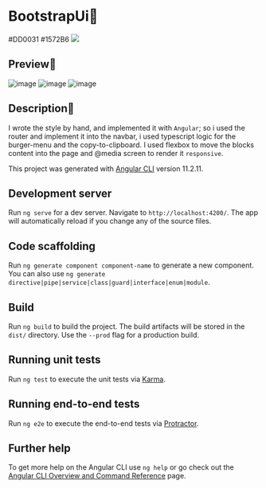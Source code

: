 # BootstrapUi🌌
#DD0031 #1572B6
![](https://img.shields.io/badge/luca-informational?style=flat&logo=#DD0031&logoColor=white&color=2bbc8a)

## Preview📌
![image](https://user-images.githubusercontent.com/45575898/129449641-a4b60e47-7e50-4912-bcde-331fddd8dc65.png)
![image](https://user-images.githubusercontent.com/45575898/129449673-ce25132e-eb4a-472d-9970-9aaa78e7c2fc.png)
![image](https://user-images.githubusercontent.com/45575898/129449690-656a1f9e-a0ca-414f-9568-59129f16869f.png)

## Description📌
I wrote the style by hand, and implemented it with `Angular`; so i used the router and implement it into the navbar, i used typescript logic for the burger-menu and the copy-to-clipboard.
I used flexbox to move the blocks content into the page and @media screen to render it `responsive`.

This project was generated with [Angular CLI](https://github.com/angular/angular-cli) version 11.2.11.

## Development server

Run `ng serve` for a dev server. Navigate to `http://localhost:4200/`. The app will automatically reload if you change any of the source files.

## Code scaffolding

Run `ng generate component component-name` to generate a new component. You can also use `ng generate directive|pipe|service|class|guard|interface|enum|module`.

## Build

Run `ng build` to build the project. The build artifacts will be stored in the `dist/` directory. Use the `--prod` flag for a production build.

## Running unit tests

Run `ng test` to execute the unit tests via [Karma](https://karma-runner.github.io).

## Running end-to-end tests

Run `ng e2e` to execute the end-to-end tests via [Protractor](http://www.protractortest.org/).

## Further help

To get more help on the Angular CLI use `ng help` or go check out the [Angular CLI Overview and Command Reference](https://angular.io/cli) page.
